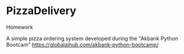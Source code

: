 # PizzaDelivery
Homework

A simple pizza ordering system developed during the "Akbank Python Bootcam"
https://globalaihub.com/akbank-python-bootcamp/
